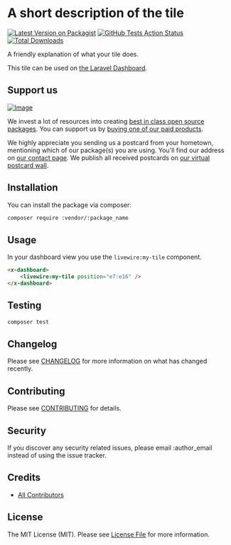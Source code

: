 # A short description of the tile

[![Latest Version on Packagist](https://img.shields.io/packagist/v/:vendor/:package_name.svg?style=flat-square)](https://packagist.org/packages/:vendor/:package_name)
[![GitHub Tests Action Status](https://img.shields.io/github/workflow/status/:vendor/:package_name/run-tests?label=tests)](https://github.com/:vendor/:package_name/actions?query=workflow%3Arun-tests+branch%3Amaster)
[![Total Downloads](https://img.shields.io/packagist/dt/:vendor/:package_name.svg?style=flat-square)](https://packagist.org/packages/:vendor/:package_name)

A friendly explanation of what your tile does.

This tile can be used on [the Laravel Dashboard](https://docs.spatie.be/laravel-dashboard).

## Support us

[![Image](https://github-ads.s3.eu-central-1.amazonaws.com/laravel-dashboard-skeleton-tile.jpg)](https://spatie.be/github-ad-click/laravel-dashboard-skeleton-tile)

We invest a lot of resources into creating [best in class open source packages](https://spatie.be/open-source). You can support us by [buying one of our paid products](https://spatie.be/open-source/support-us).

We highly appreciate you sending us a postcard from your hometown, mentioning which of our package(s) you are using. You'll find our address on [our contact page](https://spatie.be/about-us). We publish all received postcards on [our virtual postcard wall](https://spatie.be/open-source/postcards).

## Installation

You can install the package via composer:

```bash
composer require :vendor/:package_name
```

## Usage

In your dashboard view you use the `livewire:my-tile` component.

```html
<x-dashboard>
    <livewire:my-tile position="e7:e16" />
</x-dashboard>
```

## Testing

``` bash
composer test
```

## Changelog

Please see [CHANGELOG](CHANGELOG.md) for more information on what has changed recently.

## Contributing

Please see [CONTRIBUTING](CONTRIBUTING.md) for details.

## Security

If you discover any security related issues, please email :author_email instead of using the issue tracker.

## Credits

- [All Contributors](../../contributors)

## License

The MIT License (MIT). Please see [License File](LICENSE.md) for more information.
